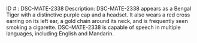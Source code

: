 ID # : DSC-MATE-2338
Description: DSC-MATE-2338 appears as a Bengal Tiger with a distinctive purple cap and a headset. It also wears a red cross earring on its left ear, a gold chain around its neck, and is frequently seen smoking a cigarette. DSC-MATE-2338 is capable of speech in multiple languages, including English and Mandarin.